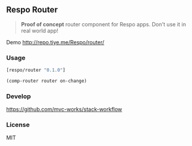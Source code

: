 
Respo Router
----

> **Proof of concept** router component for Respo apps.
> Don't use it in real world app!

Demo http://repo.tiye.me/Respo/router/

### Usage

```clojure
[respo/router "0.1.0"]
```

```clojure
(comp-router router on-change)
```

### Develop

https://github.com/mvc-works/stack-workflow

### License

MIT
